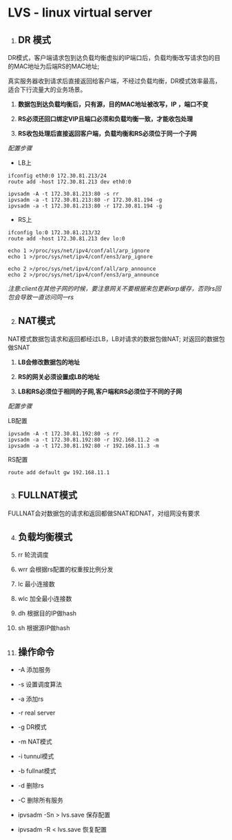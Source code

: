 # LVS - linux virtual server

1. ## DR 模式

  DR模式，客户端请求包到达负载均衡虚拟的IP端口后，负载均衡改写请求包的目的MAC地址为后端RS的MAC地址;

真实服务器收到请求后直接返回给客户端，不经过负载均衡，DR模式效率最高，适合下行流量大的业务场景。

1. **数据包到达负载均衡后，只有源，目的MAC地址被改写，IP ，端口不变**

2. **RS必须还回口绑定VIP且端口必须和负载均衡一致，才能收包处理**

3. **RS收包处理后直接返回客户端，负载均衡和RS必须位于同一个子网**

*配置步骤*

* LB上

```
ifconfig eth0:0 172.30.81.213/24
route add -host 172.30.81.213 dev eth0:0

ipvsadm -A -t 172.30.81.213:80 -s rr
ipvsadm -a -t 172.30.81.213:80 -r 172.30.81.194 -g
ipvsadm -a -t 172.30.81.213:80 -r 172.30.81.194 -g
```

* RS上

```
ifconfig lo:0 172.30.81.213/32
route add -host 172.30.81.213 dev lo:0

echo 1 >/proc/sys/net/ipv4/conf/all/arp_ignore
echo 1 >/proc/sys/net/ipv4/conf/ens3/arp_ignore

echo 2 >/proc/sys/net/ipv4/conf/all/arp_announce
echo 2 >/proc/sys/net/ipv4/conf/ens3/arp_announce

```

*注意:client在其他子网的时候，要注意网关不要根据来包更新arp缓存，否则rs回包会导致一直访问同一rs*

2. ## NAT模式

  NAT模式数据包请求和返回都经过LB，LB对请求的数据包做NAT;
对返回的数据包做SNAT

1. **LB会修改数据包的地址**

2. **RS的网关必须设置成LB的地址**

3. **LB和RS必须位于相同的子网,客户端和RS必须位于不同的子网**

*配置步骤*

LB配置
```
ipvsadm -A -t 172.30.81.192:80 -s rr
ipvsadm -a -t 172.30.81.192:80 -r 192.168.11.2 -m
ipvsadm -a -t 172.30.81.192:80 -r 192.168.11.3 -m
```

RS配置
```
route add default gw 192.168.11.1
```

3. ## FULLNAT模式
  
  FULLNAT会对数据包的请求和返回都做SNAT和DNAT，对组网没有要求

4. ## 负载均衡模式

1. rr  轮流调度

2. wrr 会根据rs配置的权重按比例分发

3. lc 最小连接数

4. wlc 加全最小连接数

5. dh 根据目的IP做hash

6. sh 根据源IP做hash 


5. ## 操作命令

* -A 添加服务

* -s 设置调度算法

* -a 添加rs

* -r real server

* -g DR模式

* -m NAT模式

* -i tunnul模式

* -b fullnat模式

* -d 删除rs

* -C 删除所有服务

* ipvsadm -Sn > lvs.save 保存配置

* ipvsadm -R < lvs.save 恢复配置

